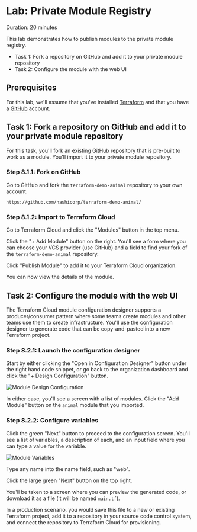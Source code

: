 # Lab: Private Module Registry

Duration: 20 minutes

This lab demonstrates how to publish modules to the private module registry.

- Task 1: Fork a repository on GitHub and add it to your private module repository
- Task 2: Configure the module with the web UI

## Prerequisites

For this lab, we'll assume that you've installed [Terraform](https://www.terraform.io/downloads.html) and that you have a [GitHub](https://github.com) account.

## Task 1: Fork a repository on GitHub and add it to your private module repository

For this task, you'll fork an existing GitHub repository that is pre-built to work as a module. You'll import it to your private module repository.

### Step 8.1.1: Fork on GitHub

Go to GitHub and fork the `terraform-demo-animal` repository to your own account.

```
https://github.com/hashicorp/terraform-demo-animal/
```

### Step 8.1.2: Import to Terraform Cloud

Go to Terraform Cloud and click the "Modules" button in the top menu.

Click the "+ Add Module" button on the right. You'll see a form where you can choose your VCS provider (use GitHub) and a field to find your fork of the `terraform-demo-animal` repository.

Click "Publish Module" to add it to your Terraform Cloud organization.

You can now view the details of the module.

## Task 2: Configure the module with the web UI

The Terraform Cloud module configuration designer supports a producer/consumer pattern where some teams create modules and other teams use them to create infrastructure. You'll use the configuration designer to generate code that can be copy-and-pasted into a new Terraform project.

### Step 8.2.1: Launch the configuration designer

Start by either clicking the "Open in Configuration Designer" button under the right hand code snippet, or go back to the organization dashboard and click the "+ Design Configuration" button.

![Module Design Configuration](images/module-design-configuration.png "Module Design Configuration")

In either case, you'll see a screen with a list of modules. Click the "Add Module" button on the `animal` module that you imported.

### Step 8.2.2: Configure variables

Click the green "Next" button to proceed to the configuration screen. You'll see a list of variables, a description of each, and an input field where you can type a value for the variable.

![Module Variables](images/module-variables.png "Module Variables")

Type any name into the name field, such as "web".

Click the large green "Next" button on the top right.

You'll be taken to a screen where you can preview the generated code, or download it as a file (it will be named `main.tf`).

In a production scenario, you would save this file to a new or existing Terraform project, add it to a repository in your source code control system, and connect the repository to Terraform Cloud for provisioning.
